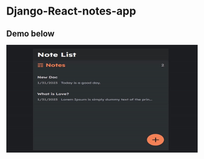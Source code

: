 # Django-React-notes-app
## Demo below
![](https://github.com/Ibtesum/Django-React-notes-app/blob/main/notesAppGIf.gif)
